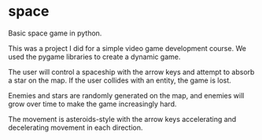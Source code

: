 # space
Basic space game in python.

This was a project I did for a simple video game development course. We used the pygame libraries to create a dynamic game.

The user will control a spaceship with the arrow keys and attempt to absorb a star on the map.
If the user collides with an entity, the game is lost.

Enemies and stars are randomly generated on the map, and enemies will grow over time to make the game increasingly hard.

The movement is asteroids-style with the arrow keys accelerating and decelerating movement in each direction.
